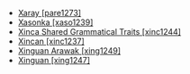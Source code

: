 - [Xaray [pare1273]](tree/araw1281/cent2226/pare1273/md.ini)
- [Xasonka [xaso1239]](tree/mand1469/west2780/mand1431/cent2047/mand1432/mand1433/mand1434/mand1435/west2499/xaso1239/md.ini)
- [Xinca Shared Grammatical Traits [xinc1244]](tree/xinc1237/xinc1244/md.ini)
- [Xincan [xinc1237]](tree/xinc1237/md.ini)
- [Xinguan Arawak [xing1249]](tree/araw1281/cent2226/xing1249/md.ini)
- [Xinguan [xing1247]](tree/cari1283/peko1235/xing1247/md.ini)

